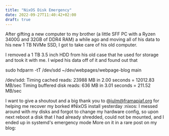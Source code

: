 ```yaml
---
title: "NixOS Disk Emergency"
date: 2022-09-27T11:40:42+02:00
draft: true
---
```


After gifting a new computer to my brother (a little SFF PC with a Ryzen 3400G and 32GB of DDR4 RAM) a while ago and moving all of his data to his new 1 TB NVMe SSD, I got to take care of his old computer.

I removed a 1 TB 3.5 inch HDD from his old case that he used for storage and took it with me. I wiped his data off of it and found out that 

sudo hdparm -tT /dev/sdd                                                                                 ~/dev/webpages/webpage-blog main

/dev/sdd:
 Timing cached reads:   23988 MB in  2.00 seconds = 12012.83 MB/sec
 Timing buffered disk reads: 636 MB in  3.01 seconds = 211.52 MB/sec
  
I want to give a shoutout and a big thank you to @julm@framapiaf.org for helping me recover my borked #NixOS install yesterday :nixos: 
I messed around with my disks and forgot to change my hardware config, so upon next reboot a disk  that I had already shredded, could not be mounted, and I ended up in systemd's emergency mode 
More on it in a rare post on my blog:
